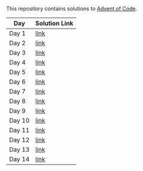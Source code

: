 This repository contains solutions to [Advent of Code](https://adventofcode.com/).

|Day | Solution Link|
|----|--------------|
|Day 1 | [link](day1/main.go)|
|Day 2 | [link](day2/main.go)|
|Day 3 | [link](day3/main.go)|
|Day 4 | [link](day4/main.go)|
|Day 5 | [link](day5/main.go)|
|Day 6 | [link](day6/main.go)|
|Day 7 | [link](day7/main.go)|
|Day 8 | [link](day8/main.go)|
|Day 9 | [link](day9/main.go)|
|Day 10 | [link](day10/main.go)|
|Day 11 | [link](day11/main.go)|
|Day 12 | [link](day12/main.go)|
|Day 13 | [link](day13/main.go)|
|Day 14 | [link](day14/main.go)|